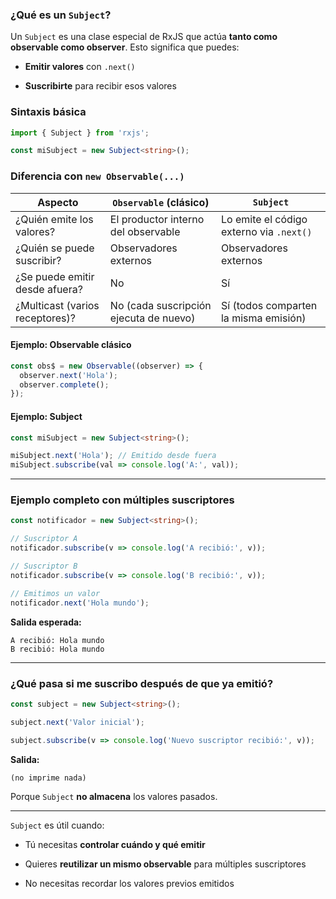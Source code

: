 ### ¿Qué es un `Subject`?

Un `Subject` es una clase especial de RxJS que actúa **tanto como observable como observer**. Esto significa que puedes:

- **Emitir valores** con `.next()`
    
- **Suscribirte** para recibir esos valores
    

### Sintaxis básica

```ts
import { Subject } from 'rxjs';

const miSubject = new Subject<string>();
```

### Diferencia con `new Observable(...)`

| Aspecto                         | `Observable` (clásico)                 | `Subject`                                |
| ------------------------------- | -------------------------------------- | ---------------------------------------- |
| ¿Quién emite los valores?       | El productor interno del observable    | Lo emite el código externo via `.next()` |
| ¿Quién se puede suscribir?      | Observadores externos                  | Observadores externos                    |
| ¿Se puede emitir desde afuera?  | No                                     | Sí                                       |
| ¿Multicast (varios receptores)? | No (cada suscripción ejecuta de nuevo) | Sí (todos comparten la misma emisión)    |

#### Ejemplo: Observable clásico

```ts
const obs$ = new Observable((observer) => {
  observer.next('Hola');
  observer.complete();
});
```

#### Ejemplo: Subject

```ts
const miSubject = new Subject<string>();

miSubject.next('Hola'); // Emitido desde fuera
miSubject.subscribe(val => console.log('A:', val));
```

---

### Ejemplo completo con múltiples suscriptores

```ts
const notificador = new Subject<string>();

// Suscriptor A
notificador.subscribe(v => console.log('A recibió:', v));

// Suscriptor B
notificador.subscribe(v => console.log('B recibió:', v));

// Emitimos un valor
notificador.next('Hola mundo');
```

**Salida esperada:**

```
A recibió: Hola mundo
B recibió: Hola mundo
```

---

### ¿Qué pasa si me suscribo después de que ya emitió?

```ts
const subject = new Subject<string>();

subject.next('Valor inicial');

subject.subscribe(v => console.log('Nuevo suscriptor recibió:', v));
```

**Salida:**

```
(no imprime nada)
```

Porque `Subject` **no almacena** los valores pasados.

---

`Subject` es útil cuando:

- Tú necesitas **controlar cuándo y qué emitir**
    
- Quieres **reutilizar un mismo observable** para múltiples suscriptores
    
- No necesitas recordar los valores previos emitidos
    
